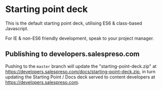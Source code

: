 # Starting point deck

This is the default starting point deck, utilising ES6 & class-based Javascript. 

For IE & non-ES6 friendly development, speak to your project manager.

## Publishing to developers.salespreso.com

Pushing to the `master` branch will update the "starting-point-deck.zip" at https://developers.salespreso.com/docs/starting-point-deck.zip, in turn updating the Starting Point / Docs deck served to content developers at https://developers.salespreso.com.